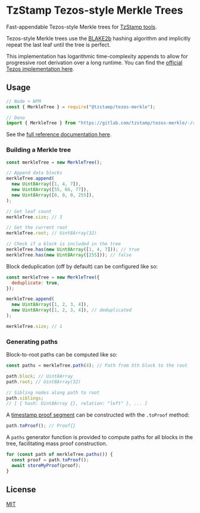 # TzStamp Tezos-style Merkle Trees

Fast-appendable Tezos-style Merkle trees for
[TzStamp tools](https://tzstamp.io).

Tezos-style Merkle trees use the [BLAKE2b](https://www.blake2.net/) hashing
algorithm and implicitly repeat the last leaf until the tree is perfect.

This implementation has logarithmic time-complexity appends to allow for
progressive root derivation over a long runtime. You can find the
[official Tezos implementation here](https://gitlab.com/tezos/tezos/-/blob/master/src/lib_crypto/blake2B.ml).

## Usage

```js
// Node + NPM
const { MerkleTree } = require("@tzstamp/tezos-merkle");

// Deno
import { MerkleTree } from "https://gitlab.com/tzstamp/tezos-merkle/-/raw/0.3.0/mod.ts";
```

See the
[full reference documentation here](https://doc.deno.land/https/gitlab.com/tzstamp/tezos-merkle/-/raw/0.3.0/mod.ts).

### Building a Merkle tree

```js
const merkleTree = new MerkleTree();

// Append data blocks
merkleTree.append(
  new Uint8Array([1, 4, 7]),
  new Uint8Array([55, 66, 77]),
  new Uint8Array([0, 0, 0, 255]),
);

// Get leaf count
merkleTree.size; // 3

// Get the current root
merkleTree.root; // Uint8Array(32)

// Check if a block is included in the tree
merkleTree.has(new Uint8Array([1, 4, 7])); // true
merkleTree.has(new Uint8Array([255])); // false
```

Block deduplication (off by default) can be configured like so:

```js
const merkleTree = new MerkleTree({
  deduplicate: true,
});

merkleTree.append(
  new Uint8Array([1, 2, 3, 4]),
  new Uint8Array([1, 2, 3, 4]), // deduplicated
);

merkleTree.size; // 1
```

### Generating paths

Block-to-root paths can be computed like so:

```js
const paths = merkleTree.path(4); // Path from 5th block to the root

path.block; // Uint8Array
path.root; // Uint8Array(32)

// Sibling nodes along path to root
path.siblings;
// [ { hash: Uint8Array {}, relation: "left" }, ... ]
```

A [timestamp proof segment](https://gitlab.com/tzstamp/proof) can be constructed
with the `.toProof` method:

```js
path.toProof(); // Proof{}
```

A `paths` generator function is provided to compute paths for all blocks in the
tree, facilitating mass proof construction.

```js
for (const path of merkleTree.paths()) {
  const proof = path.toProof();
  await storeMyProof(proof);
}
```

## License

[MIT](license.txt)
